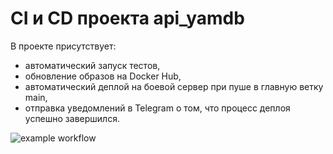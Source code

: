 # CI и CD проекта api_yamdb

В проекте присутствует:
- автоматический запуск тестов,
- обновление образов на Docker Hub,
- автоматический деплой на боевой сервер при пуше в главную ветку main,
- отправка уведомлений в Telegram о том, что процесс деплоя успешно завершился.

![example workflow](https://github.com/darel22/yamdb_final/actions/workflows/yamdb_workflow.yml/badge.svg)
